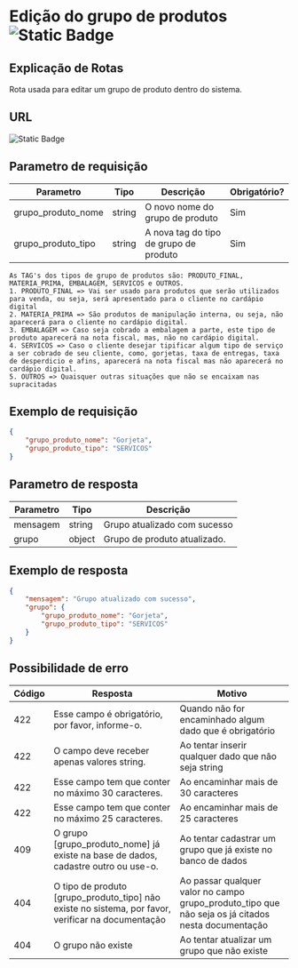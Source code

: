 # Edição do grupo de produtos ![Static Badge](https://img.shields.io/badge/Rota_autenticada-49CC90)

## Explicação de Rotas

Rota usada para editar um grupo de produto dentro do sistema.

## URL

![Static Badge](https://img.shields.io/badge/PUT-%2Fapi%2Fv1%2Fgrupo__produto%2Fedicao%2F{id}-%23FCA130)

## Parametro de requisição

| Parametro          | Tipo   | Descrição                              | Obrigatório? |
|--------------------|--------|----------------------------------------|--------------|
| grupo_produto_nome | string | O novo nome do grupo de produto        | Sim          |
| grupo_produto_tipo | string | A nova tag do tipo de grupo de produto | Sim          |

    As TAG's dos tipos de grupo de produtos são: PRODUTO_FINAL, MATERIA_PRIMA, EMBALAGEM, SERVICOS e OUTROS.
    1. PRODUTO_FINAL => Vai ser usado para produtos que serão utilizados para venda, ou seja, será apresentado para o cliente no cardápio digital
    2. MATERIA_PRIMA => São produtos de manipulação interna, ou seja, não aparecerá para o cliente no cardápio digital.
    3. EMBALAGEM => Caso seja cobrado a embalagem a parte, este tipo de produto aparecerá na nota fiscal, mas, não no cardápio digital.
    4. SERVICOS => Caso o cliente desejar tipificar algum tipo de serviço a ser cobrado de seu cliente, como, gorjetas, taxa de entregas, taxa de desperdicio e afins, aparecerá na nota fiscal mas não aparecerá no cardápio digital.
    5. OUTROS => Quaisquer outras situações que não se encaixam nas supracitadas

## Exemplo de requisição

```json
{
    "grupo_produto_nome": "Gorjeta",
    "grupo_produto_tipo": "SERVICOS"
}
```

## Parametro de resposta

| Parametro | Tipo   | Descrição                    |
|-----------|--------|------------------------------|
| mensagem  | string | Grupo atualizado com sucesso |
| grupo     | object | Grupo de produto atualizado. |

## Exemplo de resposta

```json
{
    "mensagem": "Grupo atualizado com sucesso",
    "grupo": {
        "grupo_produto_nome": "Gorjeta",
        "grupo_produto_tipo": "SERVICOS"
    }
}
```

## Possibilidade de erro

| Código | Resposta                                                                                             | Motivo                                                                                             |
|--------|------------------------------------------------------------------------------------------------------|----------------------------------------------------------------------------------------------------|
| 422    | Esse campo é obrigatório, por favor, informe-o.                                                      | Quando não for encaminhado algum dado que é obrigatório                                            |
| 422    | O campo deve receber apenas valores string.                                                          | Ao tentar inserir qualquer dado que não seja string                                                |
| 422    | Esse campo tem que conter no máximo 30 caracteres.                                                   | Ao encaminhar mais de 30 caracteres                                                                |
| 422    | Esse campo tem que conter no máximo 25 caracteres.                                                   | Ao encaminhar mais de 25 caracteres                                                                |
| 409    | O grupo \[grupo_produto_nome\] já existe na base de dados, cadastre outro ou use-o.                  | Ao tentar cadastrar um grupo que já existe no banco de dados                                       |
| 404    | O tipo de produto \[grupo_produto_tipo\] não existe no sistema, por favor, verificar na documentação | Ao passar qualquer valor no campo grupo_produto_tipo que não seja os já citados nesta documentação |
| 404    | O grupo não existe                                                                                   | Ao tentar atualizar um grupo que não existe                                                        |
